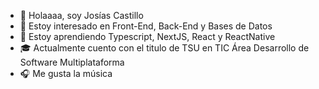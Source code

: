 - 👋 Holaaaa, soy Josías Castillo 
- 👀 Estoy interesado en Front-End, Back-End y Bases de Datos
- 🌱 Estoy aprendiendo Typescript, NextJS, React y ReactNative
- 🎓 Actualmente cuento con el titulo de TSU en TIC Área Desarrollo de Software Multiplataforma
- 🎧 Me gusta la música

<!---
JosiasC2/JosiasC2 is a ✨ special ✨ repository because its `README.md` (this file) appears on your GitHub profile.
You can click the Preview link to take a look at your changes.
--->
